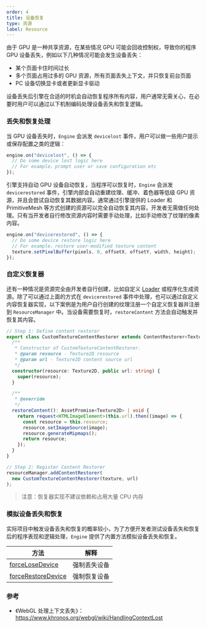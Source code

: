 ```yaml
---
order: 4
title: 设备恢复
type: 资源
label: Resource
---
```


由于 GPU 是一种共享资源，在某些情况 GPU 可能会回收控制权，导致你的程序 GPU 设备丢失，例如以下几种情况可能会发生设备丢失：

- 某个页面卡住时间过长
- 多个页面占用过多的 GPU 资源，所有页面丢失上下文，并只恢复前台页面
- PC 设备切换显卡或者更新显卡驱动

设备丢失后引擎在合适的时机会自动恢复程序所有内容，用户通常无需关心，在必要时用户可以通过以下机制编码处理设备丢失和恢复逻辑。

### 丢失和恢复处理

当 GPU 设备丢失时，`Engine` 会派发 `devicelost` 事件，用户可以做一些用户提示或保存配置之类的逻辑：

```typescript
engine.on("devicelost", () => {
  // Do some device lost logic here
  // For example，prompt user or save configuration etc
});
```

引擎支持自动 GPU 设备自动恢复，当程序可以恢复时，`Engine` 会派发 `devicerestored` 事件，引擎内部会自动重建纹理、缓冲、着色器等低级 GPU 资源，并且会尝试自动恢复其数据内容。通常通过引擎提供的 Loader 和 PrimitiveMesh 等方式创建的资源可以完全自动恢复其内容，开发者无需做任何处理。只有当开发者自行修改资源内容时需要手动处理，比如手动修改了纹理的像素内容。

```typescript
engine.on("devicerestored", () => {
  // Do some device restore logic here
  // For example，restore user-modified texture content
  texture.setPixelBuffer(pixels, 0, offsetX, offsetY, width, height);
});
```

### 自定义恢复器

还有一种情况是资源完全由开发者自行创建，比如自定义 [Loader](${docs}assets-type) 或程序化生成资源。除了可以通过上面的方式在 `devicerestored` 事件中处理，也可以通过自定义内容恢复器实现，以下案例是为用户自行创建的纹理注册一个自定义恢复器并注册到 `ResourceManager` 中。当设备需要恢复时，`restoreContent` 方法会自动触发并恢复其内容。

```typescript
// Step 1: Define content restorer
export class CustomTextureContentRestorer extends ContentRestorer<Texture2D> {
  /**
   * Constructor of CustomTextureContentRestorer.
   * @param resource - Texture2D resource
   * @param url - Texture2D content source url
   */
  constructor(resource: Texture2D, public url: string) {
    super(resource);
  }

  /**
   * @override
   */
  restoreContent(): AssetPromise<Texture2D> | void {
    return request<HTMLImageElement>(this.url).then((image) => {
      const resource = this.resource;
      resource.setImageSource(image);
      resource.generateMipmaps();
      return resource;
    });
  }
}

// Step 2: Register Content Restorer
resourceManager.addContentRestorer(
  new CustomTextureContentRestorer(texture, url)
);
```

> 注意：恢复器实现不建议依赖和占用大量 CPU 内存

### 模拟设备丢失和恢复

实际项目中触发设备丢失和恢复的概率较小，为了方便开发者测试设备丢失和恢复后的程序表现和逻辑处理，`Engine` 提供了内置方法模拟设备丢失和恢复。

| 方法                                                       | 解释         |
| ---------------------------------------------------------- | ------------ |
| [forceLoseDevice](${api}core/Engine#forceLoseDevice)       | 强制丢失设备 |
| [forceRestoreDevice](${api}core/Engine#forceRestoreDevice) | 强制恢复设备 |

### 参考

- 《WebGL 处理上下文丢失》：https://www.khronos.org/webgl/wiki/HandlingContextLost
